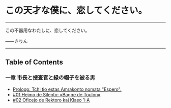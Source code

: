 # この天才な僕に、恋してください。

***

この不器用なわたしに、恋してください。

——きりん

***

## Table of Contents

### 一章 市長と捜査官と緑の帽子を被る男

* [Prologo: Tchi tio estas Amrakonto nomata "Espero".](vol1/00-prologue.md)
* [#01 Hejmo de Silento: «Bagne de Toulon»](vol1/01-01.md)
* [#02 Oficejo de Rektoro kaj Klaso 1-A](vol1/01-02.md)
